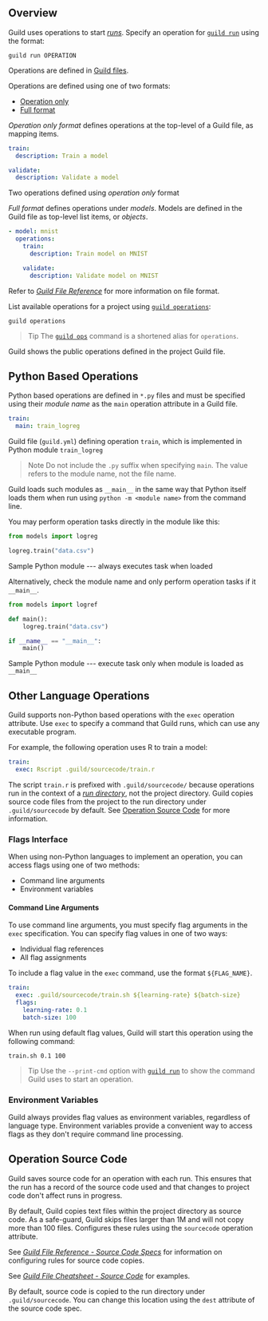 <!-- -*- eval:(visual-line-mode 1) -*- -->

<div data-theme-toc="true"></div>
<div data-guild-docs="true"></div>

## Overview

Guild uses operations to start [*runs*](/docs/runs). Specify an operation for [`guild run`](/commands/run) using the format:

``` command
guild run OPERATION
```

Operations are defined in [Guild files](/docs/guildfiles).

Operations are defined using one of two formats:

- [Operation only](ref:operation-only-format)
- [Full format](ref:full-format)

*Operation only format* defines operations at the top-level of a Guild file, as mapping items.

``` yaml
train:
  description: Train a model

validate:
  description: Validate a model
```

<span data-guild-class="caption">Two operations defined using *operation only* format</span>

*Full format* defines operations under *models*. Models are defined in the Guild file as top-level list items, or *objects*.

``` yaml
- model: mnist
  operations:
    train:
      description: Train model on MNIST

    validate:
      description: Validate model on MNIST
```

Refer to [*Guild File Reference*](/reference/guildfile#guild-file-format) for more information on file format.

List available operations for a project using [`guild operations`](/commands/operations):

``` command
guild operations
```

> <span data-guild-class="callout tip">Tip</span> The [`guild ops`](/commands/ops) command is a shortened alias for `operations`.</span>

Guild shows the public operations defined in the project Guild file.

## Python Based Operations

Python based operations are defined in `*.py` files and must be specified using their *module name* as the `main` operation attribute in a Guild file.

``` yaml
train:
  main: train_logreg
```

<span data-guild-class="caption">Guild file (`guild.yml`) defining operation `train`, which is implemented in Python module `train_logreg`</span>

> <span data-guild-class="callout note">Note</span> Do not include the `.py` suffix when specifying `main`. The value refers to the module name, not the file name.

Guild loads such modules as `__main__` in the same way that Python itself loads them when run using `python -m <module name>` from the command line.

You may perform operation tasks directly in the module like this:

``` python
from models import logreg

logreg.train("data.csv")
```

<span data-guild-class="caption">Sample Python module --- always executes task when loaded</span>

Alternatively, check the module name and only perform operation tasks if it `__main__`.

``` python
from models import logref

def main():
    logreg.train("data.csv")

if __name__ == "__main__":
    main()
```

<span data-guild-class="caption">Sample Python module --- execute task only when module is loaded as `__main__`</span>

## Other Language Operations

Guild supports non-Python based operations with the `exec` operation attribute. Use `exec` to specify a command that Guild runs, which can use any executable program.

For example, the following operation uses R to train a model:

``` yaml
train:
  exec: Rscript .guild/sourcecode/train.r
```

The script `train.r` is prefixed with `.guild/sourcecode/` because operations run in the context of a [*run directory*](/docs/runs#run-dir), not the project directory. Guild copies source code files from the project to the run directory under `.guild/sourcecode` by default. See [Operation Source Code](#operation-source-code) for more information.

### Flags Interface

When using non-Python languages to implement an operation, you can access flags using one of two methods:

- Command line arguments
- Environment variables

#### Command Line Arguments

To use command line arguments, you must specify flag arguments in the `exec` specification. You can specify flag values in one of two ways:

- Individual flag references
- All flag assignments

To include a flag value in the `exec` command, use the format `${FLAG_NAME}`.

``` yaml
train:
  exec: .guild/sourcecode/train.sh ${learning-rate} ${batch-size}
  flags:
    learning-rate: 0.1
    batch-size: 100
```

When run using default flag values, Guild will start this operation using the following command:

``` command
train.sh 0.1 100
```

> <span data-guild-class="callout tip">Tip</span> Use the `--print-cmd` option with [`guild run`](/commands/run) to show the command Guild uses to start an operation.

### Environment Variables

Guild always provides flag values as environment variables, regardless of language type. Environment variables provide a convenient way to access flags as they don't require command line processing.

## Operation Source Code

Guild saves source code for an operation with each run. This ensures that the run has a record of the source code used and that changes to project code don't affect runs in progress.

By default, Guild copies text files within the project directory as source code. As a safe-guard, Guild skips files larger than 1M and will not copy more than 100 files. Configures these rules using the `sourcecode` operation attribute.

See [*Guild File Reference - Source Code Specs*](/reference/guildfile.md#source-code-specs) for information on configuring rules for source code copies.

See [*Guild File Cheatsheet - Source Code*](/cheatsheets/guildfile.md#source-code) for examples.

By default, source code is copied to the run directory under `.guild/sourcecode`. You can change this location using the `dest` attribute of the source code spec.
